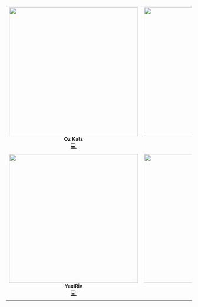 <!-- ALL-CONTRIBUTORS-LIST:START - Do not remove or modify this section -->
<!-- prettier-ignore-start -->
<!-- markdownlint-disable -->
<table>
  <tr>
    <td align="center"><a href="https://lakefs.io/"><img src="https://avatars2.githubusercontent.com/u/205955?v=4?s=350" width="350px;" alt=""/><br /><sub><b>Oz Katz</b></sub></a><br /><a href="https://github.com/treeverse/lakeFS/commits?author=ozkatz" title="Code">💻</a></td>
    <td align="center"><a href="https://github.com/nopcoder"><img src="https://avatars1.githubusercontent.com/u/8110?v=4?s=350" width="350px;" alt=""/><br /><sub><b>Barak Amar</b></sub></a><br /><a href="https://github.com/treeverse/lakeFS/commits?author=nopcoder" title="Code">💻</a></td>
    <td align="center"><a href="https://github.com/tzahij"><img src="https://avatars1.githubusercontent.com/u/5455113?v=4?s=350" width="350px;" alt=""/><br /><sub><b>tzahij</b></sub></a><br /><a href="https://github.com/treeverse/lakeFS/commits?author=tzahij" title="Code">💻</a></td>
    <td align="center"><a href="https://github.com/guy-har"><img src="https://avatars3.githubusercontent.com/u/60321938?v=4?s=350" width="350px;" alt=""/><br /><sub><b>guy-har</b></sub></a><br /><a href="https://github.com/treeverse/lakeFS/commits?author=guy-har" title="Code">💻</a></td>
    <td align="center"><a href="https://github.com/arielshaqed"><img src="https://avatars0.githubusercontent.com/u/7802932?v=4?s=350" width="350px;" alt=""/><br /><sub><b>arielshaqed</b></sub></a><br /><a href="https://github.com/treeverse/lakeFS/commits?author=arielshaqed" title="Code">💻</a></td>
    <td align="center"><a href="https://github.com/johnnyaug"><img src="https://avatars1.githubusercontent.com/u/3149885?v=4?s=350" width="350px;" alt=""/><br /><sub><b>johnnyaug</b></sub></a><br /><a href="https://github.com/treeverse/lakeFS/commits?author=johnnyaug" title="Code">💻</a></td>
    <td align="center"><a href="https://github.com/itaiad200"><img src="https://avatars1.githubusercontent.com/u/9861474?v=4?s=350" width="350px;" alt=""/><br /><sub><b>itaiad200</b></sub></a><br /><a href="https://github.com/treeverse/lakeFS/commits?author=itaiad200" title="Code">💻</a></td>
  </tr>
  <tr>
    <td align="center"><a href="https://github.com/YaelRiv"><img src="https://avatars2.githubusercontent.com/u/67264175?v=4?s=350" width="350px;" alt=""/><br /><sub><b>YaelRiv</b></sub></a><br /><a href="https://github.com/treeverse/lakeFS/commits?author=YaelRiv" title="Code">💻</a></td>
    <td align="center"><a href="https://github.com/einato"><img src="https://avatars3.githubusercontent.com/u/56227795?v=4?s=350" width="350px;" alt=""/><br /><sub><b>Einat Orr</b></sub></a><br /><a href="https://github.com/treeverse/lakeFS/commits?author=einato" title="Code">💻</a></td>
    <td align="center"><a href="https://github.com/kzuri"><img src="https://avatars2.githubusercontent.com/u/65841886?v=4?s=350" width="350px;" alt=""/><br /><sub><b>Devarsh Patel</b></sub></a><br /><a href="https://github.com/treeverse/lakeFS/commits?author=kzuri" title="Code">💻</a></td>
    <td align="center"><a href="https://github.com/sourhub226"><img src="https://avatars0.githubusercontent.com/u/58329492?v=4?s=350" width="350px;" alt=""/><br /><sub><b>Sourabh Sathe</b></sub></a><br /><a href="https://github.com/treeverse/lakeFS/commits?author=sourhub226" title="Code">💻</a></td>
    <td align="center"><a href="https://github.com/jengjeng"><img src="https://avatars2.githubusercontent.com/u/6948085?v=4?s=350" width="350px;" alt=""/><br /><sub><b>Wittawat Patcharinsak</b></sub></a><br /><a href="https://github.com/treeverse/lakeFS/commits?author=jengjeng" title="Code">💻</a></td>
    <td align="center"><a href="https://github.com/d-harel"><img src="https://avatars3.githubusercontent.com/u/11721947?v=4?s=350" width="350px;" alt=""/><br /><sub><b>d-harel</b></sub></a><br /><a href="https://github.com/treeverse/lakeFS/commits?author=d-harel" title="Code">💻</a></td>
    <td align="center"><a href="https://github.com/apps/dependabot"><img src="https://avatars0.githubusercontent.com/in/29110?v=4?s=350" width="350px;" alt=""/><br /><sub><b>dependabot[bot]</b></sub></a><br /><a href="https://github.com/treeverse/lakeFS/commits?author=dependabot[bot]" title="Code">💻</a></td>
  </tr>
</table>

<!-- markdownlint-restore -->
<!-- prettier-ignore-end -->

<!-- ALL-CONTRIBUTORS-LIST:END -->